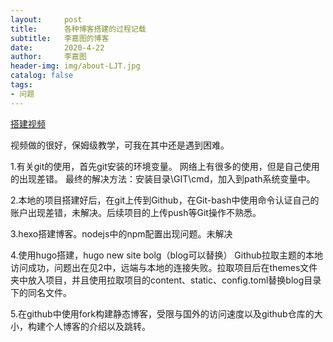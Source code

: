 ```yaml
---
layout:     post
title:      各种博客搭建的过程记载
subtitle:   李嘉图的博客
date:       2020-4-22
author:     李嘉图
header-img: img/about-LJT.jpg
catalog: false
tags:
- 问题
---
```

[搭建视频](https://space.bilibili.com/384068749?spm_id_from=333.788.b_765f7570696e666f.1)

视频做的很好，保姆级教学，可我在其中还是遇到困难。

1.有关git的使用，首先git安装的环境变量。
网络上有很多的使用，但是自己使用的出现差错。
最终的解决方法：安装目录\GIT\cmd，加入到path系统变量中。

2.本地的项目搭建好后，在git上传到Github，在Git-bash中使用命令认证自己的账户出现差错，未解决。后续项目的上传push等Git操作不熟悉。

3.hexo搭建博客。nodejs中的npm配置出现问题。未解决

4.使用hugo搭建，hugo new site bolg（blog可以替换） Github拉取主题的本地访问成功，问题出在见2中，远端与本地的连接失败。拉取项目后在themes文件夹中放入项目，并且使用拉取项目的content、static、config.toml替换blog目录下的同名文件。

5.在github中使用fork构建静态博客，受限与国外的访问速度以及github仓库的大小，构建个人博客的介绍以及跳转。



